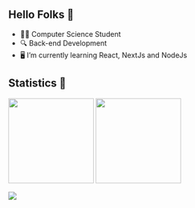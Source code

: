 ## Hello Folks 👋

* 👨‍🎓 Computer Science Student
* 🔍 Back-end Development
* 🖥️ I’m currently learning React, NextJs and NodeJs

## Statistics 🚀
<div>
  <img height="170em" src="https://github-readme-stats.vercel.app/api?username=KleversonCruz&show_icons=true&theme=tokyonight&layout=compact"/>
  <img height="170em" src="https://github-readme-stats.vercel.app/api/top-langs/?username=KleversonCruz&theme=tokyonight&layout=compact"/>
</div>

<a href="https://www.youtube.com/watch?v=uv5i5yg-zNc"><img src="https://user-images.githubusercontent.com/73097560/115834477-dbab4500-a447-11eb-908a-139a6edaec5c.gif"></a>

<!--
**KleversonCruz/KleversonCruz** is a ✨ _special_ ✨ repository because its `README.md` (this file) appears on your GitHub profile.

Here are some ideas to get you started:

- 🔭 I’m currently working on ...
- 🌱 I’m currently learning ...
- 👯 I’m looking to collaborate on ...
- 🤔 I’m looking for help with ...
- 💬 Ask me about ...
- 📫 How to reach me: ...
- 😄 Pronouns: ...
- ⚡ Fun fact: ...
-->


